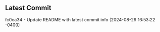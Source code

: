 
## Latest Commit
fc0ca34 - Update README with latest commit info (2024-08-29 16:53:22 -0400) <Yunxi-Zhou>
